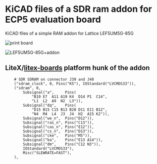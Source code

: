 # KiCAD files of a SDR ram addon for ECP5 evaluation board

KiCAD files of a simple RAM addon for Lattice LEF5UM5G-85G

![print board](https://github.com/kazkojima/ecp5evn-sdr-addon/blob/main/images/sdram-addon-board.png)


![LEF5UM5G-85G+addon](https://github.com/kazkojima/ecp5evn-sdr-addon/blob/main/images/sdram-addon.png)

## LiteX/[litex-boards](https://github.com/litex-hub/litex-boards.git) platform hunk of the addon

```
    # SDR SDRAM on connector J39 and J40
    ("sdram_clock", 0, Pins("K5"), IOStandard("LVCMOS33")),
    ("sdram", 0,
        Subsignal("a",     Pins(
            "B10 E7  A11 A19 K4  D14 P1  C14",
            "L1  L2  A9  N2  L3")),
        Subsignal("dq",    Pins(
            "D15 B15 C15 B13 B20 D11 E11 B12",
            "N4  M4  L4  J3  J4  H2  A15 K2")),
        Subsignal("we_n",  Pins("D12")),
        Subsignal("ras_n", Pins("C13")),
        Subsignal("cas_n", Pins("E12")),
        Subsignal("cs_n",  Pins("D13")),
        Subsignal("cke",   Pins("M5")),
        Subsignal("ba",    Pins("E13 A14")),
        Subsignal("dm",    Pins("C12 N3")),
        IOStandard("LVCMOS33"),
        Misc("SLEWRATE=FAST"),
    ),
```
